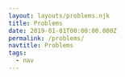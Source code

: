 ```yaml
---
layout: layouts/problems.njk
title: Problems
date: 2019-01-01T00:00:00.000Z
permalink: /problems/
navtitle: Problems
tags:
  - nav
---
```

